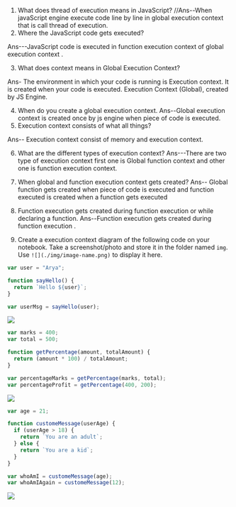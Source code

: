 1. What does thread of execution means in JavaScript?
   //Ans--When javaScript engine execute code line by line in global execution context that is call thread of execution.
2. Where the JavaScript code gets executed?


Ans---JavaScript code is executed in function execution context of global execution context .

3. What does context means in Global Execution Context?


Ans- The environment in which your code is running is Execution context. It is created when your code is executed. Execution Context (Global), created by JS Engine.

4. When do you create a global execution context.
Ans--Global execution context is created once by js engine when   piece of code is executed.
5. Execution context consists of what all things?

Ans-- Execution context consist of memory and  execution context.

6. What are the different types of execution context?
Ans---There are two type of execution context first one is Global function context and other one is function execution context.

7. When global and function execution context gets created?
Ans-- Global function gets created when piece of code is executed and function executed is created when a function gets executed 
8. Function execution gets created during function execution or while declaring a function.
Ans--Function execution gets created during function execution .

9. Create a execution context diagram of the following code on your notebook. Take a screenshot/photo and store it in the folder named `img`. Use `![](./img/image-name.png)` to display it here.

```js
var user = "Arya";

function sayHello() {
  return `Hello ${user}`;
}

var userMsg = sayHello(user);
```

<!-- Put your image here -->

![](./img/image-name.jpg)

```js
var marks = 400;
var total = 500;

function getPercentage(amount, totalAmount) {
  return (amount * 100) / totalAmount;
}

var percentageMarks = getPercentage(marks, total);
var percentageProfit = getPercentage(400, 200);
```

<!-- Put your image here -->

![](./img/image-name.jpg)

```js
var age = 21;

function customeMessage(userAge) {
  if (userAge > 18) {
    return `You are an adult`;
  } else {
    return `You are a kid`;
  }
}

var whoAmI = customeMessage(age);
var whoAmIAgain = customeMessage(12);
```

<!-- Put your image here -->

![](./img/image-name.jpg)
